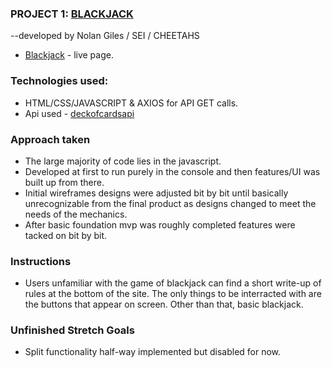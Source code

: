 ### PROJECT 1: [BLACKJACK](blackjacknolan.surge.sh)
--developed by Nolan Giles / SEI / CHEETAHS
- [Blackjack](blackjacknolan.surge.sh) - live page.

### Technologies used:
- HTML/CSS/JAVASCRIPT & AXIOS for API GET calls.
- Api used - [deckofcardsapi](https://deckofcardsapi.com/)

### Approach taken
- The large majority of code lies in the javascript.
- Developed at first to run purely in the console and then features/UI was built up from there.
- Initial wireframes designs were adjusted bit by bit until basically unrecognizable from the final product as designs changed to meet the needs of the mechanics.
- After basic foundation mvp was roughly completed features were tacked on bit by bit.

### Instructions
- Users unfamiliar with the game of blackjack can find a short write-up of rules at the bottom of the site.  The only things to be interracted with are the buttons that appear on screen.  Other than that, basic blackjack.

### Unfinished Stretch Goals
- Split functionality half-way implemented but disabled for now.